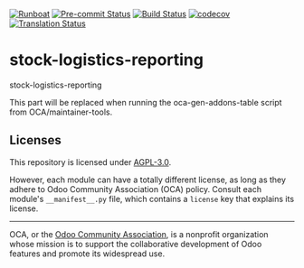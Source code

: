 
[![Runboat](https://img.shields.io/badge/runboat-Try%20me-875A7B.png)](https://runboat.odoo-community.org/builds?repo=OCA/stock-logistics-reporting&target_branch=18.0)
[![Pre-commit Status](https://github.com/OCA/stock-logistics-reporting/actions/workflows/pre-commit.yml/badge.svg?branch=18.0)](https://github.com/OCA/stock-logistics-reporting/actions/workflows/pre-commit.yml?query=branch%3A18.0)
[![Build Status](https://github.com/OCA/stock-logistics-reporting/actions/workflows/test.yml/badge.svg?branch=18.0)](https://github.com/OCA/stock-logistics-reporting/actions/workflows/test.yml?query=branch%3A18.0)
[![codecov](https://codecov.io/gh/OCA/stock-logistics-reporting/branch/18.0/graph/badge.svg)](https://codecov.io/gh/OCA/stock-logistics-reporting)
[![Translation Status](https://translation.odoo-community.org/widgets/stock-logistics-reporting-18-0/-/svg-badge.svg)](https://translation.odoo-community.org/engage/stock-logistics-reporting-18-0/?utm_source=widget)

<!-- /!\ do not modify above this line -->

# stock-logistics-reporting

stock-logistics-reporting

<!-- /!\ do not modify below this line -->

<!-- prettier-ignore-start -->

[//]: # (addons)

This part will be replaced when running the oca-gen-addons-table script from OCA/maintainer-tools.

[//]: # (end addons)

<!-- prettier-ignore-end -->

## Licenses

This repository is licensed under [AGPL-3.0](LICENSE).

However, each module can have a totally different license, as long as they adhere to Odoo Community Association (OCA)
policy. Consult each module's `__manifest__.py` file, which contains a `license` key
that explains its license.

----
OCA, or the [Odoo Community Association](http://odoo-community.org/), is a nonprofit
organization whose mission is to support the collaborative development of Odoo features
and promote its widespread use.
